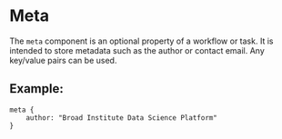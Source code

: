 # Meta

The `meta` component is an optional property of a workflow or task. It is intended to store metadata such as the author or contact email. Any key/value pairs can be used.

## Example:

```wdl
meta {
    author: "Broad Institute Data Science Platform"
}
```